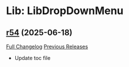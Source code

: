 # Lib: LibDropDownMenu

## [r54](https://github.com/HizurosWoWAddOns/LibDropDownMenu/tree/r54) (2025-06-18)
[Full Changelog](https://github.com/HizurosWoWAddOns/LibDropDownMenu/commits/r54) [Previous Releases](https://github.com/HizurosWoWAddOns/LibDropDownMenu/releases)

- Update toc file  
